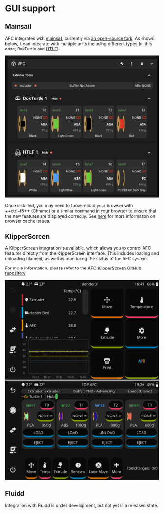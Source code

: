 # GUI support

## Mainsail
AFC integrates with [mainsail](https://www.mainsail.xyz), currently via [an open-source fork](https://github.com/ArmoredTurtle/mainsail-AFC/). As shown below, it can integrate with multiple 
units including different types (in this case, BoxTurtle and [HTLF](https://www.printables.com/model/1249234-happyturtlelettucefeeder-htlf-by-armoredturtle-an)).

![mainsail-AFC integration screenshot](../assets/images/mainsail-bt-htlf.png)

Once installed, you may need to force reload your browser with ++ctrl+f5++ (Chrome) or a similar command in your browser
to ensure that the new features are displayed correctly. See [here](../troubleshooting/troubleshooting.md#afc-sections-not-showing-up-correctly) 
for more information on browser cache issues.

## KlipperScreen
A KlipperScreen integration is available, which allows you to control AFC features directly from the KlipperScreen interface. 
This includes loading and unloading filament, as well as monitoring the status of the AFC system.

For more information, please refer to the [AFC KlipperScreen GitHub repository](https://github.com/ArmoredTurtle/AFC-Klipper-Screen-Add-On)

![KlipperScreen integration screenshot](../assets/images/klipperscreen.png)
![KlipperScreen integration screenshot 2](../assets/images/klipperscreen2.png)

## Fluidd
Integration with Fluidd is under development, but not yet in a released state.
